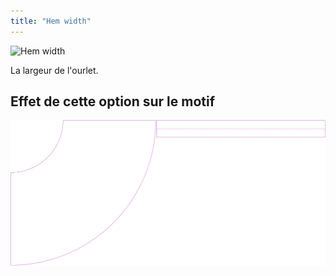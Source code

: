 ```yaml
---
title: "Hem width"
---
```


![Hem width](hemwidth.svg)

La largeur de l'ourlet.

## Effet de cette option sur le motif

![Cette image montre l'effet de cette option en superposant plusieurs variantes qui ont une valeur différente pour cette option](sandy_hemwidth_sample.svg "Effect of this option on the pattern")
